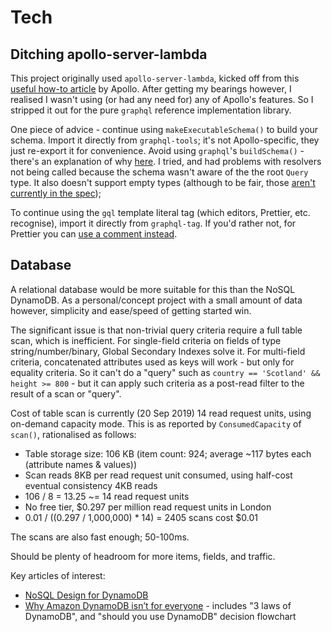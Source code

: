 # Tech

## Ditching apollo-server-lambda

This project originally used `apollo-server-lambda`, kicked off from this [useful how-to article](https://www.apollographql.com/docs/apollo-server/deployment/lambda/) by Apollo. After getting my bearings however, I realised I wasn't using (or had any need for) any of Apollo's features. So I stripped it out for the pure `graphql` reference implementation library.

One piece of advice - continue using `makeExecutableSchema()` to build your schema. Import it directly from `graphql-tools`; it's not Apollo-specific, they just re-export it for convenience. Avoid using `graphql`'s `buildSchema()` - there's an explanation of why [here](https://stackoverflow.com/questions/53984094/notable-differences-between-buildschema-and-graphqlschema). I tried, and had problems with resolvers not being called because the schema wasn't aware of the the root `Query` type. It also doesn't support empty types (although to be fair, those [aren't currently in the spec](https://github.com/graphql/graphql-spec/issues/568));

To continue using the `gql` template literal tag (which editors, Prettier, etc. recognise), import it directly from `graphql-tag`. If you'd rather not, for Prettier you can [use a comment instead](https://github.com/prettier/prettier/issues/4360#issuecomment-392391729).

## Database

A relational database would be more suitable for this than the NoSQL DynamoDB. As a personal/concept project with a small amount of data however, simplicity and ease/speed of getting started win.

The significant issue is that non-trivial query criteria require a full table scan, which is inefficient. For single-field criteria on fields of type string/number/binary, Global Secondary Indexes solve it. For multi-field criteria, concatenated attributes used as keys will work - but only for equality criteria. So it can't do a "query" such as `country == 'Scotland' && height >= 800` - but it can apply such criteria as a post-read filter to the result of a scan or "query".

Cost of table scan is currently (20 Sep 2019) 14 read request units, using on-demand capacity mode. This is as reported by `ConsumedCapacity` of `scan()`, rationalised as follows:

- Table storage size: 106 KB (item count: 924; average ~117 bytes each (attribute names & values))
- Scan reads 8KB per read request unit consumed, using half-cost eventual consistency 4KB reads
- 106 / 8 = 13.25 ~= 14 read request units
- No free tier, \$0.297 per million read request units in London
- 0.01 / ((0.297 / 1,000,000) \* 14) = 2405 scans cost \$0.01

The scans are also fast enough; 50-100ms.

Should be plenty of headroom for more items, fields, and traffic.

Key articles of interest:

- [NoSQL Design for DynamoDB](https://docs.aws.amazon.com/amazondynamodb/latest/developerguide/bp-general-nosql-design.html)
- [Why Amazon DynamoDB isn’t for everyone](https://read.acloud.guru/why-amazon-dynamodb-isnt-for-everyone-and-how-to-decide-when-it-s-for-you-aefc52ea9476) - includes "3 laws of DynamoDB", and "should you use DynamoDB" decision flowchart
